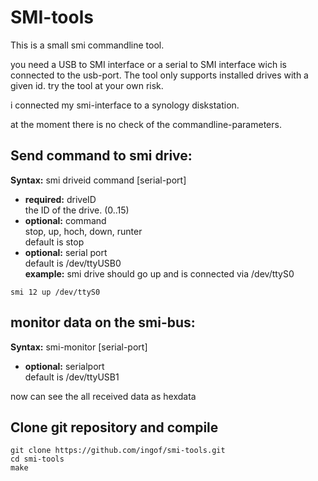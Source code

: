 SMI-tools
=========

This is a small smi commandline tool.

you need a USB to SMI interface or a serial to SMI interface wich is connected to the usb-port.
The tool only supports installed drives with a given id.
try the tool at your own risk.

i connected my smi-interface to a synology diskstation.

at the moment there is no check of the commandline-parameters.

Send command to smi drive:
--------------------------
**Syntax:** smi driveid command [serial-port]<br>
* **required:** driveID<br>
the ID of the drive. (0..15)
* **optional:** command<br>
stop, up, hoch, down, runter<br>
default is stop
* **optional:** serial port<br>
default is /dev/ttyUSB0<br>
**example:**
smi drive should go up and is connected via /dev/ttyS0
```
smi 12 up /dev/ttyS0
```

monitor data on the smi-bus:
----------------------------
**Syntax:** smi-monitor [serial-port]<br>
* **optional:** serialport<br>
default is /dev/ttyUSB1

now can see the all received data as hexdata

Clone git repository and compile
--------------------------------
```
git clone https://github.com/ingof/smi-tools.git
cd smi-tools
make
```



